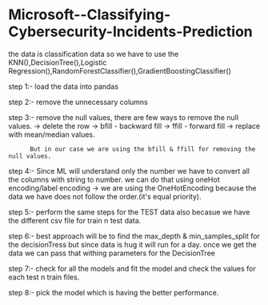 # Microsoft--Classifying-Cybersecurity-Incidents-Prediction

the data is classification data so we have to use the KNN(),DecisionTree(),Logistic Regression(),RandomForestClassifier(),GradientBoostingClassifier()

step 1:- load the data into pandas

step 2:- remove the unnecessary columns

step 3:- remove the null values, there are few ways to remove the null values.
          -> delete the row
          -> bfill - backward fill
          -> ffill - forward fill
          -> replace with mean/median values.

          But in our case we are using the bfill & ffill for removing the null values.

step 4:- Since ML will understand only the number we have to convert all the columns with string to number. we can do that using oneHot encoding/label encoding
          -> we are using the OneHotEncoding because the data we have does not follow the order.(it's equal priority).

step 5:- perform the same steps for the TEST data also becasue we have the different csv file for train n test data.

step 6:- best approach will be to find the max_depth & min_samples_split for the decisionTress but since data is hug it will run for a day. once we get the data we can pass that withing parameters for the DecisionTree

step 7:- check for all the models and fit the model and check the values for each test n train files.

step 8:- pick the model which is having the better performance.
